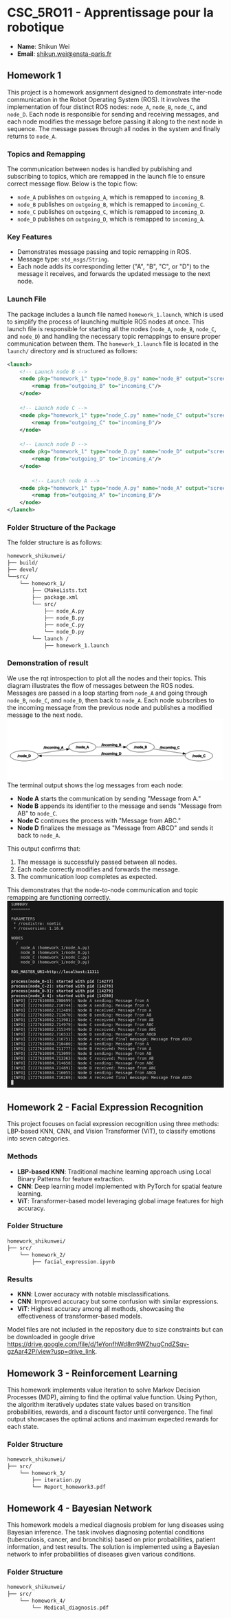 # CSC_5RO11 - Apprentissage pour la robotique
- **Name**: Shikun Wei
- **Email**: shikun.wei@ensta-paris.fr

## Homework 1

This project is a homework assignment designed to demonstrate inter-node communication in the Robot Operating System (ROS). It involves the implementation of four distinct ROS nodes: `node_A`, `node_B`, `node_C`, and `node_D`. Each node is responsible for sending and receiving messages, and each node modifies the message before passing it along to the next node in sequence. The message passes through all nodes in the system and finally returns to `node_A`.

### Topics and Remapping
The communication between nodes is handled by publishing and subscribing to topics, which are remapped in the launch file to ensure correct message flow. Below is the topic flow:

- `node_A` publishes on `outgoing_A`, which is remapped to `incoming_B`.
- `node_B` publishes on `outgoing_B`, which is remapped to `incoming_C`.
- `node_C` publishes on `outgoing_C`, which is remapped to `incoming_D`.
- `node_D` publishes on `outgoing_D`, which is remapped to `incoming_A`.

### Key Features
- Demonstrates message passing and topic remapping in ROS.
- Message type: `std_msgs/String`.
- Each node adds its corresponding letter ("A", "B", "C", or "D") to the message it receives, and forwards the updated message to the next node.

### Launch File
The package includes a launch file named `homework_1.launch`, which is used to simplify the process of launching multiple ROS nodes at once. This launch file is responsible for starting all the nodes (`node_A`, `node_B`, `node_C`, and `node_D`) and handling the necessary topic remappings to ensure proper communication between them.
The `homework_1.launch` file is located in the `launch/` directory and is structured as follows:

```xml
<launch>
    <!-- Launch node B -->
    <node pkg="homework_1" type="node_B.py" name="node_B" output="screen">
        <remap from="outgoing_B" to="incoming_C"/>
    </node>

    <!-- Launch node C -->
    <node pkg="homework_1" type="node_C.py" name="node_C" output="screen">
        <remap from="outgoing_C" to="incoming_D"/>
    </node>

    <!-- Launch node D -->
    <node pkg="homework_1" type="node_D.py" name="node_D" output="screen">
        <remap from="outgoing_D" to="incoming_A"/>
    </node>

        <!-- Launch node A -->
    <node pkg="homework_1" type="node_A.py" name="node_A" output="screen">
        <remap from="outgoing_A" to="incoming_B"/>
    </node>
</launch>
```

### Folder Structure of the Package
The folder structure is as follows:
```
homework_shikunwei/
├── build/
├── devel/
└──src/
    └── homework_1/
        ├── CMakeLists.txt
        ├── package.xml
        └── src/
            ├── node_A.py
            ├── node_B.py
            ├── node_C.py
            └── node_D.py     
        └── launch /
            ├── homework_1.launch
```

### Demonstration of result
We use the rqt introspection to plot all the nodes and their topics. This diagram illustrates the flow of messages between the ROS nodes. Messages are passed in a loop starting from `node_A` and going through `node_B`, `node_C`, and `node_D`, then back to `node_A`. Each node subscribes to the incoming message from the previous node and publishes a modified message to the next node.
![Image Description](assets/homework1_rqt.png)
The terminal output shows the log messages from each node:
- **Node A** starts the communication by sending "Message from A."
- **Node B** appends its identifier to the message and sends "Message from AB" to `node_C`.
- **Node C** continues the process with "Message from ABC."
- **Node D** finalizes the message as "Message from ABCD" and sends it back to `node_A`.

This output confirms that:
1. The message is successfully passed between all nodes.
2. Each node correctly modifies and forwards the message.
3. The communication loop completes as expected.

This demonstrates that the node-to-node communication and topic remapping are functioning correctly.
![Image Description](assets/homework1_terminal.png)

## Homework 2 - Facial Expression Recognition

This project focuses on facial expression recognition using three methods: LBP-based KNN, CNN, and Vision Transformer (ViT), to classify emotions into seven categories.

### Methods
- **LBP-based KNN**: Traditional machine learning approach using Local Binary Patterns for feature extraction.
- **CNN**: Deep learning model implemented with PyTorch for spatial feature learning.
- **ViT**: Transformer-based model leveraging global image features for high accuracy.

### Folder Structure
```
homework_shikunwei/
├── src/
    └── homework_2/
        ├── facial_expression.ipynb
```

### Results
- **KNN**: Lower accuracy with notable misclassifications.
- **CNN**: Improved accuracy but some confusion with similar expressions.
- **ViT**: Highest accuracy among all methods, showcasing the effectiveness of transformer-based models.

Model files are not included in the repository due to size constraints but can be downloaded in google drive https://drive.google.com/file/d/1eYonfhWd8m9WZhuqCndZSqv-gzAar42P/view?usp=drive_link.

## Homework 3 - Reinforcement Learning
This homework implements value iteration to solve Markov Decision Processes (MDP), aiming to find the optimal value function. Using Python, the algorithm iteratively updates state values based on transition probabilities, rewards, and a discount factor until convergence. The final output showcases the optimal actions and maximum expected rewards for each state.

### Folder Structure
```
homework_shikunwei/
├── src/
    └── homework_3/
        ├── iteration.py
        └── Report_homework3.pdf
```
## Homework 4 - Bayesian Network
This homework models a medical diagnosis problem for lung diseases using Bayesian inference. The task involves diagnosing potential conditions (tuberculosis, cancer, and bronchitis) based on prior probabilities, patient information, and test results. The solution is implemented using a Bayesian network to infer probabilities of diseases given various conditions.

### Folder Structure
```
homework_shikunwei/
├── src/
    └── homework_4/
        └── Medical_diagnosis.pdf
```

